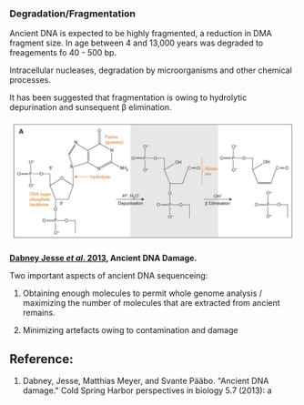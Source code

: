 ### Degradation/Fragmentation


Ancient DNA is expected to be highly fragmented, a reduction in DMA fragment size. In age between 4 and 13,000 years was degraded to freagements fo 40 - 500 bp.

Intracellular nucleases, degradation by microorganisms and other chemical processes.

It has been suggested that fragmentation is owing to hydrolytic depurination and sunsequent β elimination.

![](Fragmentation.PNG)


**[Dabney Jesse *et al*. 2013](https://www.ncbi.nlm.nih.gov/pmc/articles/PMC3685887/), Ancient DNA Damage.**





Two important aspects of ancient DNA sequenceing:

1. Obtaining enough molecules to permit whole genome analysis /  maximizing the number of molecules that are extracted from ancient remains.

2. Minimizing artefacts owing to contamination and damage


## Reference:


1. Dabney, Jesse, Matthias Meyer, and Svante Pääbo. "Ancient DNA damage." Cold Spring Harbor perspectives in biology 5.7 (2013): a
